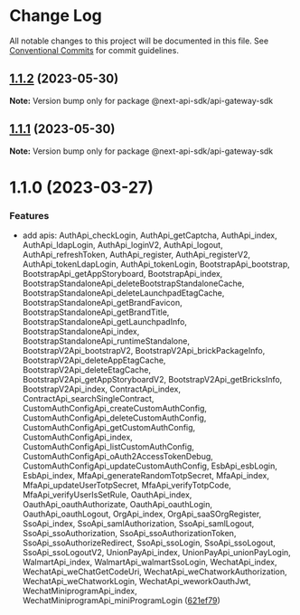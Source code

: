 # Change Log

All notable changes to this project will be documented in this file.
See [Conventional Commits](https://conventionalcommits.org) for commit guidelines.

## [1.1.2](https://github.com/easyops-cn/next-api-sdk/compare/@next-api-sdk/api-gateway-sdk@1.1.1...@next-api-sdk/api-gateway-sdk@1.1.2) (2023-05-30)

**Note:** Version bump only for package @next-api-sdk/api-gateway-sdk

## [1.1.1](https://github.com/easyops-cn/next-api-sdk/compare/@next-api-sdk/api-gateway-sdk@1.1.0...@next-api-sdk/api-gateway-sdk@1.1.1) (2023-05-30)

**Note:** Version bump only for package @next-api-sdk/api-gateway-sdk

# 1.1.0 (2023-03-27)

### Features

- add apis: AuthApi_checkLogin, AuthApi_getCaptcha, AuthApi_index, AuthApi_ldapLogin, AuthApi_loginV2, AuthApi_logout, AuthApi_refreshToken, AuthApi_register, AuthApi_registerV2, AuthApi_tokenLdapLogin, AuthApi_tokenLogin, BootstrapApi_bootstrap, BootstrapApi_getAppStoryboard, BootstrapApi_index, BootstrapStandaloneApi_deleteBootstrapStandaloneCache, BootstrapStandaloneApi_deleteLaunchpadEtagCache, BootstrapStandaloneApi_getBrandFavicon, BootstrapStandaloneApi_getBrandTitle, BootstrapStandaloneApi_getLaunchpadInfo, BootstrapStandaloneApi_index, BootstrapStandaloneApi_runtimeStandalone, BootstrapV2Api_bootstrapV2, BootstrapV2Api_brickPackageInfo, BootstrapV2Api_deleteAppEtagCache, BootstrapV2Api_deleteEtagCache, BootstrapV2Api_getAppStoryboardV2, BootstrapV2Api_getBricksInfo, BootstrapV2Api_index, ContractApi_index, ContractApi_searchSingleContract, CustomAuthConfigApi_createCustomAuthConfig, CustomAuthConfigApi_deleteCustomAuthConfig, CustomAuthConfigApi_getCustomAuthConfig, CustomAuthConfigApi_index, CustomAuthConfigApi_listCustomAuthConfig, CustomAuthConfigApi_oAuth2AccessTokenDebug, CustomAuthConfigApi_updateCustomAuthConfig, EsbApi_esbLogin, EsbApi_index, MfaApi_generateRandomTotpSecret, MfaApi_index, MfaApi_updateUserTotpSecret, MfaApi_verifyTotpCode, MfaApi_verifyUserIsSetRule, OauthApi_index, OauthApi_oauthAuthorizate, OauthApi_oauthLogin, OauthApi_oauthLogout, OrgApi_index, OrgApi_saaSOrgRegister, SsoApi_index, SsoApi_samlAuthorization, SsoApi_samlLogout, SsoApi_ssoAuthorization, SsoApi_ssoAuthorizationToken, SsoApi_ssoAuthorizeRedirect, SsoApi_ssoLogin, SsoApi_ssoLogout, SsoApi_ssoLogoutV2, UnionPayApi_index, UnionPayApi_unionPayLogin, WalmartApi_index, WalmartApi_walmartSsoLogin, WechatApi_index, WechatApi_weChatGetCodeUri, WechatApi_weChatworkAuthorization, WechatApi_weChatworkLogin, WechatApi_weworkOauthJwt, WechatMiniprogramApi_index, WechatMiniprogramApi_miniProgramLogin ([621ef79](https://github.com/easyops-cn/next-api-sdk/commit/621ef797a316144a04eccf79aac798d6e2d45356))
